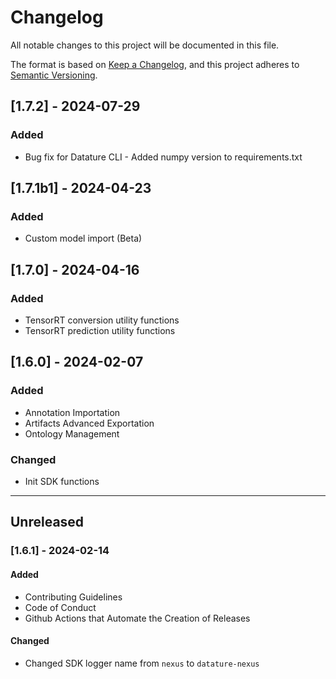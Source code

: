 # Changelog

All notable changes to this project will be documented in this file.

The format is based on [Keep a Changelog](https://keepachangelog.com/en/1.0.0/),
and this project adheres to [Semantic Versioning](https://semver.org/spec/v2.0.0.html).

## [1.7.2] - 2024-07-29

### Added

- Bug fix for Datature CLI - Added numpy version to requirements.txt

## [1.7.1b1] - 2024-04-23

### Added

- Custom model import (Beta)

## [1.7.0] - 2024-04-16

### Added

- TensorRT conversion utility functions
- TensorRT prediction utility functions

## [1.6.0] - 2024-02-07

### Added

- Annotation Importation
- Artifacts Advanced Exportation
- Ontology Management

### Changed

- Init SDK functions

---

## Unreleased

### [1.6.1] - 2024-02-14

#### Added

- Contributing Guidelines
- Code of Conduct
- Github Actions that Automate the Creation of Releases

#### Changed

- Changed SDK logger name from `nexus` to `datature-nexus`
